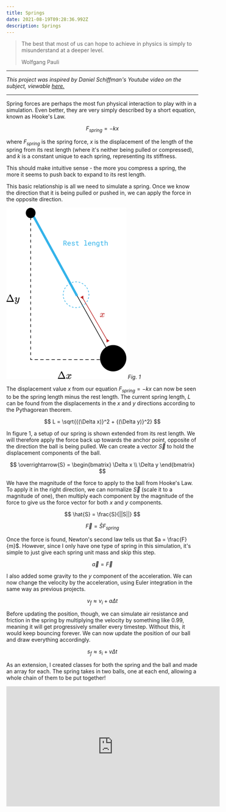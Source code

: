 ```yaml
---
title: Springs
date: 2021-08-19T09:28:36.992Z
description: Springs
---
```


> The best that most of us can hope to achieve in physics is simply to misunderstand at a deeper level.
> 
> <footer>Wolfgang Pauli</footer>

---

<i>This project was inspired by Daniel Schiffman's Youtube video on the subject, viewable [here.](https://youtu.be/Rr-5HiXquhw)</i>

---

Spring forces are perhaps the most fun physical interaction to play with in a simulation. Even better, they are very simply described by a short equation, known as Hooke's Law.

$$
F_{spring} = -kx
$$

where $F_{spring}$ is the spring force, $x$ is the displacement of the length of the spring from its rest length (where it's neither being pulled or compressed), and $k$ is a constant unique to each spring, representing its stiffness.

This should make intuitive sense - the more you compress a spring, the more it seems to push back to expand to its rest length.

This basic relationship is all we need to simulate a spring. Once we know the direction that it is being pulled or pushed in, we can apply the force in the opposite direction.

![Diagram of spring displacement](fig1.png)
*Fig. 1*

The displacement value $x$ from our equation $F_{spring} = -kx$ can now be seen to be the spring length minus the rest length. The current spring length, $L$ can be found from the displacements in the $x$ and $y$ directions according to the Pythagorean theorem.

$$
L = \sqrt{{(\Delta x)}^2 + {(\Delta y)}^2}
$$

In figure 1, a setup of our spring is shown extended from its rest length. We will therefore apply the force back up towards the anchor point, opposite of the direction the ball is being pulled. We can create a vector $\overrightarrow{S}$ to hold the displacement components of the ball.

$$
\overrightarrow{S} = 
\begin{bmatrix}
\Delta x \\
\Delta y
\end{bmatrix}
$$

We have the magnitude of the force to apply to the ball from Hooke's Law. To apply it in the right direction, we can normalize $\overrightarrow{S}$ (scale it to a magnitude of one), then multiply each component by the magnitude of the force to give us the force vector for both $x$ and $y$ components.

$$
\hat{S} = \frac{S}{||S||}
$$

$$
\overrightarrow{F} = \hat{S} F_{spring}
$$

Once the force is found, Newton's second law tells us that $a = \frac{F}{m}$. However, since I only have one type of spring in this simulation, it's simple to just give each spring unit mass and skip this step.

$$
\overrightarrow{a} = \overrightarrow{F}
$$

I also added some gravity to the $y$ component of the acceleration. We can now change the velocity by the acceleration, using Euler integration in the same way as previous projects.

$$
v_f \approx v_i + a\Delta t
$$

Before updating the position, though, we can simulate air resistance and friction in the spring by multiplying the velocity by something like $0.99$, meaning it will get progressively smaller every timestep. Without this, it would keep bouncing forever. We can now update the position of our ball and draw everything accordingly.

$$
s_f \approx s_i + v\Delta t
$$

As an extension, I created classes for both the spring and the ball and made an array for each. The spring takes in two balls, one at each end, allowing a whole chain of them to be put together!

<iframe width="560" height="315" src="https://www.youtube.com/embed/ZeEXictaAso" title="YouTube video player" frameborder="0" allow="accelerometer; autoplay; clipboard-write; encrypted-media; gyroscope; picture-in-picture" allowfullscreen></iframe>